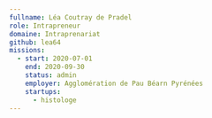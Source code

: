 ```yaml
---
fullname: Léa Coutray de Pradel
role: Intrapreneur
domaine: Intraprenariat
github: lea64
missions:
  - start: 2020-07-01
    end: 2020-09-30
    status: admin
    employer: Agglomération de Pau Béarn Pyrénées
    startups:
      - histologe
---
```

